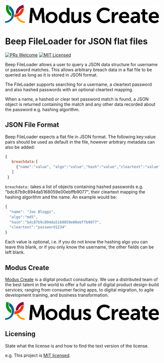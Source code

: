 [![Logo of the project](./images/modus.logo.svg)](https://moduscreate.com)

# Beep FileLoader for JSON flat files

[![PRs Welcome](https://img.shields.io/badge/PRs-welcome-brightgreen.svg?style=flat-square)](http://makeapullrequest.com)
[![MIT Licensed](https://img.shields.io/badge/license-MIT-blue.svg?style=flat-square)](https://github.com/your/your-project/blob/master/LICENSE)

Beep FileLoader allows a user to query a JSON data structure for username or
password matches. This allows arbitrary breach data in a flat file to be queried
as long as it is stored in JSON format.

The FileLoader supports searching for a username, a cleartext password and
also hashed passwords with an optional cleartext mapping.

When a name, a hashed or clear text password match is found, a JSON object is
returned containing the match and any other data recorded about the password
e.g. hashing algorithm.


## JSON File Format

Beep FileLoader expects a flat file in JSON format. The following key:value
pairs should be used as default in the file,
however arbitrary metadata can also be added:

```javascript
{
   breachdata:[
     {"name":"value", "algo":"value","hash":"value","cleartext":"value"}
   ]
 }
```


`breachdata:` takes a list of objects containing
hashed passwords e.g. "bdc87b9c894da5168059e00ebffb9077", their cleartext mapping
the hashing algorithm and the name. An example would be:  

```javascript
{
  "name": "Joe Bloggs",
  "algo":"md5",
  "hash":"bdc87b9c894da5168059e00ebffb9077",
  "cleartext":"password1234"
}
```

Each value is optional, i.e. if you do not know the hashing algo you can leave
this blank, or if you only know the username, the other fields can be left blank.


## Modus Create

[Modus Create](https://moduscreate.com) is a digital product consultancy. We use a distributed team of the best talent in the world to offer a full suite of digital product design-build services; ranging from consumer facing apps, to digital migration, to agile development training, and business transformation.

[![Modus Create](./images/modus.logo.svg)](https://moduscreate.com)

## Licensing

State what the license is and how to find the text version of the license.

e.g. This project is [MIT licensed](./LICENSE).

